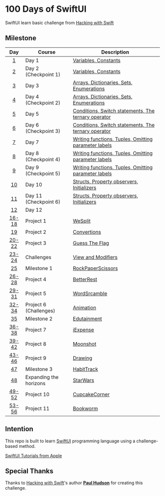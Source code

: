 # 100 Days of SwiftUI

SwiftUI learn basic challenge from [Hacking with Swift](https://www.hackingwithswift.com/100/swiftui)

## Milestone

| Day | Course | Description |
|:---:|--------|-------------|
|[1](https://www.hackingwithswift.com/100/swiftui/1)| Day 1 | [Variables, Constants](https://github.com/chxenia/100-Days-Of-SwiftUI/tree/main/Day%2001) |
|[2](https://www.hackingwithswift.com/100/swiftui/2)| Day 2 (Checkpoint 1) | [Variables, Constants](https://github.com/chxenia/100-Days-Of-SwiftUI/tree/main/Day%2002) |
|[3](https://www.hackingwithswift.com/100/swiftui/3)| Day 3 | [Arrays, Dictionaries, Sets, Enumerations](https://github.com/chxenia/100-Days-Of-SwiftUI/tree/main/Day%2003) |
|[4](https://www.hackingwithswift.com/100/swiftui/4)| Day 4 (Checkpoint 2) | [Arrays, Dictionaries, Sets, Enumerations](https://github.com/chxenia/100-Days-Of-SwiftUI/tree/main/Day%2004) |
|[5](https://www.hackingwithswift.com/100/swiftui/5)| Day 5 | [Conditions, Switch statements, The ternary operator](https://github.com/chxenia/100-Days-Of-SwiftUI/tree/main/Day%2005) |
|[6](https://www.hackingwithswift.com/100/swiftui/6)| Day 6 (Checkpoint 3)| [Conditions, Switch statements, The ternary operator](https://github.com/chxenia/100-Days-Of-SwiftUI/tree/main/Day%2006) |
|[7](https://www.hackingwithswift.com/100/swiftui/7)| Day 7 | [Writing functions, Tuples, Omitting parameter labels](https://github.com/chxenia/100-Days-Of-SwiftUI/tree/main/Day%2007) |
|[8](https://www.hackingwithswift.com/100/swiftui/8)| Day 8 (Checkpoint 4)| [Writing functions, Tuples, Omitting parameter labels](https://github.com/chxenia/100-Days-Of-SwiftUI/tree/main/Day%2008) |
|[9](https://www.hackingwithswift.com/100/swiftui/9)| Day 9 (Checkpoint 5)| [Writing functions, Tuples, Omitting parameter labels](https://github.com/chxenia/100-Days-Of-SwiftUI/tree/main/Day%2009) |
|[10](https://www.hackingwithswift.com/100/swiftui/10)| Day 10 | [Structs, Property observers, Initializers](https://github.com/chxenia/100-Days-Of-SwiftUI/tree/main/Day%2010) |
|[11](https://www.hackingwithswift.com/100/swiftui/11)| Day 11 (Checkpoint 6) | [Structs, Property observers, Initializers](https://github.com/chxenia/100-Days-Of-SwiftUI/tree/main/Day%2011) |
|[12](https://www.hackingwithswift.com/100/swiftui/12)| Day 12 | [](https://github.com/chxenia/100-Days-Of-SwiftUI/tree/main/Day%2012) |
|[16-18](https://www.hackingwithswift.com/100/swiftui/16)| Project 1 | [WeSplit](https://github.com/chxenia/100-Days-Of-SwiftUI/tree/main/Days%2016-18%20(WeSplit)) |
|[19](https://www.hackingwithswift.com/100/swiftui/19)| Project 2 | [Convertions](https://github.com/chxenia/100-Days-Of-SwiftUI/tree/main/Day%2019%20(Challenge)) |
|[20-22](https://www.hackingwithswift.com/100/swiftui/22)| Project 3 | [Guess The Flag](https://github.com/chxenia/100-Days-Of-SwiftUI/tree/main/Days%2020-22%20(Guess%20the%20Flag)) |
|[23-24](https://www.hackingwithswift.com/100/swiftui/24)| Challenges | [View and Modifiers](https://github.com/chxenia/100-Days-Of-SwiftUI/tree/main/Days%2023-24%20(Views%20and%20modifiers)) |
|[25](https://www.hackingwithswift.com/100/swiftui/24)| Milestone 1 | [RockPaperScissors](https://github.com/chxenia/100-Days-Of-SwiftUI/tree/main/Day%2025%20(Milestone%201:%20RockPaperScissors)) |
|[26-28](https://www.hackingwithswift.com/100/swiftui/26)| Project 4 | [BetterRest](https://github.com/chxenia/100-Days-Of-SwiftUI/tree/main/Days%2026-28%20(Better%20Rest))|
|[29-31](https://www.hackingwithswift.com/100/swiftui/29)| Project 5 | [WordSrcamble](https://github.com/chxenia/100-Days-Of-SwiftUI/tree/main/Days%2029-31%20(Word%20Scramble)) |
|[32-34](https://www.hackingwithswift.com/100/swiftui/32)| Project 6 (Challenges) | [Animation](https://github.com/chxenia/100-Days-Of-SwiftUI/tree/main/Days%2032-34%20(Animation)) |
|[35](https://www.hackingwithswift.com/100/swiftui/35)| Milestone 2| [Edutainment](https://github.com/chxenia/100-Days-Of-SwiftUI/tree/main/Day%2035%20(Milestone%202:%20Edutainment)) |
|[36-38](https://www.hackingwithswift.com/100/swiftui/36)| Project 7 | [iExpense](https://github.com/chxenia/100-Days-Of-SwiftUI/tree/main/Days%2036-38%20(iExpense)) |
|[39-42](https://www.hackingwithswift.com/100/swiftui/39)| Project 8 | [Moonshot](https://github.com/chxenia/100-Days-Of-SwiftUI/tree/main/Days%2039-42%20(Moonshot)%20) |
|[43-46](https://www.hackingwithswift.com/100/swiftui/43)| Project 9 | [Drawing](https://github.com/chxenia/100-Days-Of-SwiftUI/tree/main/Days%2043-46%20(Drawing)) |
|[47](https://www.hackingwithswift.com/100/swiftui/47)| Milestone 3 | [HabitTrack](https://github.com/chxenia/100-Days-Of-SwiftUI/tree/main/Day%2047%20(Milestone%203:%20HabitTrack)) |
|[48](https://www.hackingwithswift.com/100/swiftui/48)| Expanding the horizons | [StarWars]() |
|[49-52](https://www.hackingwithswift.com/100/swiftui/47)| Project 10 | [CupcakeCorner](https://github.com/chxenia/100-Days-Of-SwiftUI/tree/main/Days%2049-52%20(CupcakeCorner)) |
|[53-56](https://www.hackingwithswift.com/100/swiftui/53)| Project 11 | [Bookworm](https://github.com/chxenia/100-Days-Of-SwiftUI/tree/main/Days%2053-56%20(Bookworm)) |



## Intention

This repo is built to learn [SwiftUI](https://developer.apple.com/swiftui/) programming language using a challenge-based method.

[SwiftUI Tutorials from Apple](https://developer.apple.com/tutorials/SwiftUI)

## Special Thanks

Thanks to [Hacking with Swift](https://www.hackingwithswift.com/)'s author [**Paul Hudson**](https://www.hackingwithswift.com/about) for creating this challenge.
